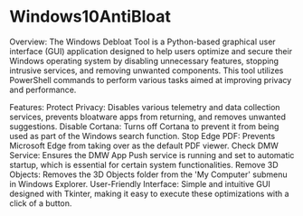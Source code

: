 # Windows10AntiBloat

Overview:
The Windows Debloat Tool is a Python-based graphical user interface (GUI) application designed to help users optimize and secure their Windows operating system by disabling unnecessary features, stopping intrusive services, and removing unwanted components. This tool utilizes PowerShell commands to perform various tasks aimed at improving privacy and performance.

Features:
Protect Privacy: Disables various telemetry and data collection services, prevents bloatware apps from returning, and removes unwanted suggestions.
Disable Cortana: Turns off Cortana to prevent it from being used as part of the Windows search function.
Stop Edge PDF: Prevents Microsoft Edge from taking over as the default PDF viewer.
Check DMW Service: Ensures the DMW App Push service is running and set to automatic startup, which is essential for certain system functionalities.
Remove 3D Objects: Removes the 3D Objects folder from the 'My Computer' submenu in Windows Explorer.
User-Friendly Interface: Simple and intuitive GUI designed with Tkinter, making it easy to execute these optimizations with a click of a button.
